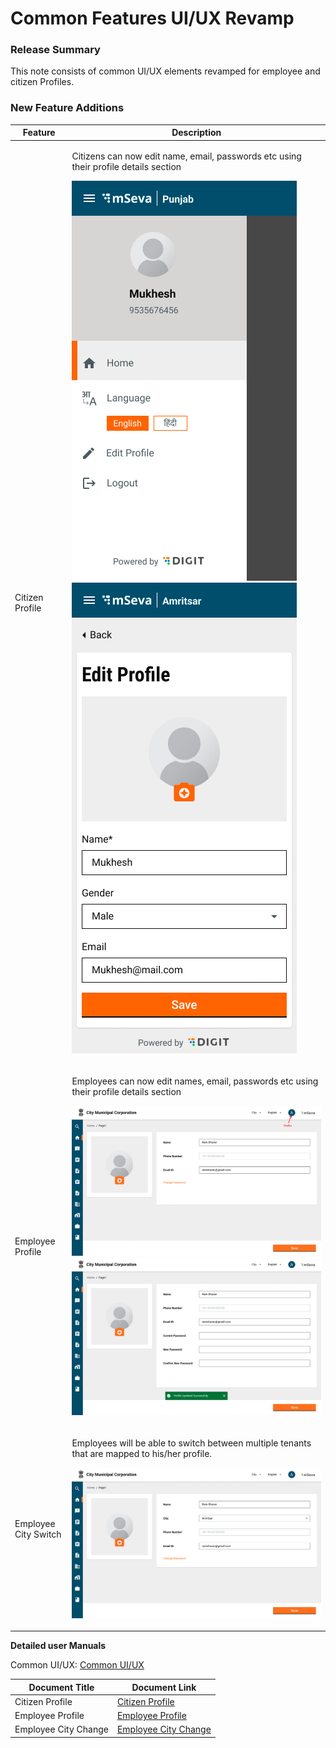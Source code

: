 # Common Features UI/UX Revamp

### Release Summary <a href="#release-summary" id="release-summary"></a>

This note consists of common UI/UX elements revamped for employee and citizen Profiles.

### New ‌Feature Additions <a href="#new-feature-additions" id="new-feature-additions"></a>

| **Feature**          | **Description**                                                                                                                                                                                                       |
| -------------------- | --------------------------------------------------------------------------------------------------------------------------------------------------------------------------------------------------------------------- |
| Citizen Profile      | <p>Citizens can now edit name, email, passwords etc using their profile details section</p><p><img src="../../.gitbook/assets/image (41).png" alt=""><img src="../../.gitbook/assets/image (43).png" alt=""></p>      |
| Employee Profile     | <p>Employees can now edit names, email, passwords etc using their profile details section</p><p><img src="../../.gitbook/assets/image (8) (2).png" alt=""><img src="../../.gitbook/assets/image (42).png" alt=""></p> |
| Employee City Switch | <p>Employees will be able to switch between multiple tenants that are mapped to his/her profile.</p><p><img src="../../.gitbook/assets/image (2) (1) (1).png" alt=""></p>                                             |

&#x20;

**Detailed user Manuals**

Common UI/UX: [Common UI/UX](../../products/modules/common-ui-docs/)

| **Document Title**   | **Document Link**                                                                                  |
| -------------------- | -------------------------------------------------------------------------------------------------- |
| Citizen Profile      | [Citizen Profile](../../products/modules/common-ui-docs/user-profile/citizen-profile.md)           |
| Employee Profile     | [Employee Profile](../../products/modules/common-ui-docs/user-profile/employee-profile.md)         |
| Employee City Change | [Employee City Change](../../products/modules/common-ui-docs/user-profile/employee-city-change.md) |
